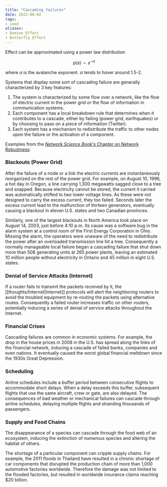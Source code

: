 ```yaml
---
title: "Cascading failures"
date: 2022-08-02
tags:
- seed
aliases:
- Domino Effect
- Butterfly Effect
---
```


Effect can be approximated using a power law distribution

$$p(s) \sim s^{-\alpha}$$

where $\alpha$ is the avalanche exponent. $\alpha$ tends to hover around 1.5-2.

Systems that display some sort of cascading failure are generally characterized by 3 key features:
1. The system is characterized by some flow over a network, like the flow of electric current in the power grid or the flow of information in communication systems.
2. Each component has a local breakdown rule that determines when it contributes to a cascade, either by failing (power grid, earthquakes) or by choosing to pass on a piece of information (Twitter).
3. Each system has a mechanism to redistribute the traffic to other nodes upon the failure or the activation of a component.

Examples from the [*Network Science Book*'s Chapter on Network Robustness](http://networksciencebook.com/chapter/8#cascading): 

### Blackouts (Power Grid)

After the failure of a node or a link the electric currents are instantaneously reorganized on the rest of the power grid. For example, on August 10, 1996, a hot day in Oregon, a line carrying 1,300 megawatts sagged close to a tree and snapped. Because electricity cannot be stored, the current it carried was automatically shifted to two lower voltage lines. As these were not designed to carry the excess current, they too failed. Seconds later the excess current lead to the malfunction of thirteen generators, eventually causing a blackout in eleven U.S. states and two Canadian provinces.

Similarly, one of the largest blackouts in North America took place on August 14, 2003, just before 4:10 p.m. Its cause was a software bug in the alarm system at a control room of the First Energy Corporation in Ohio. Missing the alarm, the operators were unaware of the need to redistribute the power after an overloaded transmission line hit a tree. Consequently a normally manageable local failure began a cascading failure that shut down more than 508 generating units at 265 power plants, leaving an estimated 10 million people without electricity in Ontario and 45 million in eight U.S. states.

### Denial of Service Attacks (Internet)

If a router fails to transmit the packets received by it, the [[thoughts/Internet|Internet]] protocols will alert the neighboring routers to avoid the troubled equipment by re-routing the packets using alternative routes. Consequently a failed router increases traffic on other routers, potentially inducing a series of denial of service attacks throughout the Internet.

### Financial Crises

Cascading failures are common in economic systems. For example, the drop in the house prices in 2008 in the U.S. has spread along the links of the financial network, inducing a cascade of failed banks, companies and even nations. It eventually caused the worst global financial meltdown since the 1930s Great Depression.

### Scheduling

Airline schedules include a buffer period between consecutive flights to accommodate short delays. When a delay exceeds this buffer, subsequent flights that use the same aircraft, crew or gate, are also delayed. The consequences of bad weather or mechanical failures can cascade through airline schedules, delaying multiple flights and stranding thousands of passengers. 

### Supply and Food Chains

The disappearance of a species can cascade through the food web of an ecosystem, inducing the extinction of numerous species and altering the habitat of others.

The shortage of a particular component can cripple supply chains. For example, the 2011 floods in Thailand have resulted in a chronic shortage of car components that disrupted the production chain of more than 1,000 automotive factories worldwide. Therefore the damage was not limited to the flooded factories, but resulted in worldwide insurance claims reaching $20 billion.